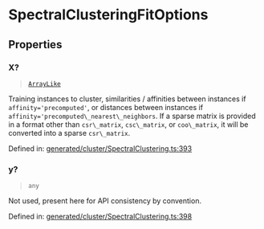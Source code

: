 # SpectralClusteringFitOptions

## Properties

### X?

> [`ArrayLike`](../types/ArrayLike.md)

Training instances to cluster, similarities / affinities between instances if `affinity='precomputed'`, or distances between instances if `affinity='precomputed\_nearest\_neighbors`. If a sparse matrix is provided in a format other than `csr\_matrix`, `csc\_matrix`, or `coo\_matrix`, it will be converted into a sparse `csr\_matrix`.

Defined in:  [generated/cluster/SpectralClustering.ts:393](https://github.com/transitive-bullshit/scikit-learn-ts/blob/92ab806/packages/sklearn/src/generated/cluster/SpectralClustering.ts#L393)

### y?

> `any`

Not used, present here for API consistency by convention.

Defined in:  [generated/cluster/SpectralClustering.ts:398](https://github.com/transitive-bullshit/scikit-learn-ts/blob/92ab806/packages/sklearn/src/generated/cluster/SpectralClustering.ts#L398)
